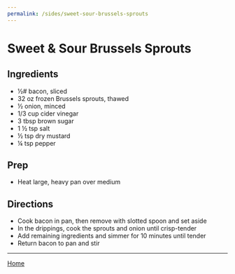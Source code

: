 ```yaml
---
permalink: /sides/sweet-sour-brussels-sprouts
---
```

# Sweet & Sour Brussels Sprouts

## Ingredients

- ½# bacon, sliced
- 32 oz frozen Brussels sprouts, thawed
- ½ onion, minced
- 1/3 cup cider vinegar
- 3 tbsp brown sugar
- 1 ½ tsp salt
- ½ tsp dry mustard
- ¼ tsp pepper

## Prep

- Heat large, heavy pan over medium

## Directions

- Cook bacon in pan, then remove with slotted spoon and set aside
- In the drippings, cook the sprouts and onion until crisp-tender
- Add remaining ingredients and simmer for 10 minutes until tender
- Return bacon to pan and stir

---

[Home](https://thomasjbarrett82.github.io)
